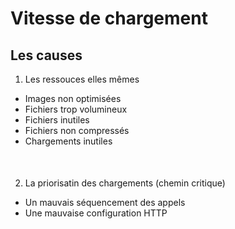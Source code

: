 # Vitesse de chargement

## Les causes

1. Les ressouces elles mêmes

<div style="margin-bottom: 50px;">

- Images non optimisées
- Fichiers trop volumineux
- Fichiers inutiles
- Fichiers non compressés
- Chargements inutiles

</div>

2. La priorisatin des chargements (chemin critique)

<div>

- Un mauvais séquencement des appels
- Une mauvaise configuration HTTP

</div>
